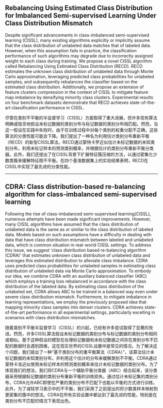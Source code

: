 ## Rebalancing Using Estimated Class Distribution for Imbalanced Semi-supervised Learning Under Class Distribution Mismatch

Despite significant advancements in class-imbalanced semi-supervised learning (CISSL), many existing algorithms explicitly or implicitly assume that the class distribution of unlabeled data matches that of labeled data. However, when this assumption fails in practice, the classification performance of such algorithms may degrade due to incorrectly assigned weight to each class during training. We propose a novel CISSL algorithm called Rebalancing Using Estimated Class Distribution (RECD). RECD estimates the unknown class distribution of unlabeled data through Monte Carlo approximation, leveraging predicted class probabilities for unlabeled samples, and subsequently rebalances the classifier based on the estimated class distribution. Additionally, we propose an extension of feature clusters compression in the context of CISSL to mitigate feature map imbalance by densifying minority class clusters. Experimental results on four benchmark datasets demonstrate that RECD achieves state-of-the-art classification performance in CISSL.

尽管在类别不平衡的半监督学习（CISSL）方面取得了重大进展，但许多现有算法明确或隐含地假设未标记数据的类别分布与标记数据的类别分布相匹配。然而，当这一假设在实践中失败时，由于在训练过程中对每个类别的权重分配不正确，这些算法的分类性能可能会下降。我们提出了一种名为利用估计类别分布重新平衡（RECD）的新型CISSL算法。RECD通过蒙特卡罗近似估计未标记数据的未知类别分布，利用未标记样本的预测类别概率，并根据估计的类别分布重新平衡分类器。此外，我们还提出了在CISSL背景下扩展特征簇压缩的方法，以通过密集化少数类簇来缓解特征图不平衡。在四个基准数据集上的实验结果表明，RECD在CISSL中实现了最先进的分类性能。



---

## CDRA: Class distribution-based re-balancing algorithm for class-imbalanced semi-supervised learning

Following the rise of class-imbalanced semi-supervised learning(CISSL), numerous attempts have been made significant improvements. However, many CISSL algorithms have assumed that the class distribution of unlabeled data is the same as or similar to the class distribution of labeled data. Models based on such assumptions have a difficulty in dealing with data that have class distribution mismatch between labeled and unlabeled data, which is common situation in real-world CISSL settings. To address this issue, we suggest 'class distribution based re-balancing algorithm (CDRA)' that estimates unknown class distribution of unlabeled data and leverages this estimated distribution to alleviate class imbalance. CDRA uses predicted class probabilities for unlabeled samples in estimating class distribution of unlabeled data via Monte Carlo approximation. To embody our idea, we combine CDRA with an auxiliary balanced classifier (ABC) which employs a training loss rebalanced in accordance with the class distribution of the labeled data. By estimating class distribution of the unlabeled set, CDRA allows ABC to be trained in a balanced way even under severe class distribution mismatch. Furthermore, to mitigate imbalance in learning representations, we employ the previously proposed idea that mapping minority class samples into denser clusters. CDRA achieves state-of-the-art performance in all experimental settings, particularly excelling in scenarios with class distribution mismatches.



随着类别不平衡半监督学习（CISSL）的兴起，已经有许多尝试取得了显著的改进。然而，许多CISSL算法假设未标记数据的类别分布与标记数据的类别分布相同或相似。基于这种假设的模型在处理标记数据和未标记数据之间存在类别分布不匹配的数据时会遇到困难，这在现实世界的CISSL设置中是常见的情况。为了解决这个问题，我们提出了一种“基于类别分布的重平衡算法（CDRA）”，该算法估计未标记数据的未知类别分布，并利用这个估计的分布来缓解类别不平衡。CDRA通过蒙特卡洛近似使用未标记样本的预测类别概率来估计未标记数据的类别分布。为了体现我们的想法，我们将CDRA与一个辅助平衡分类器（ABC）结合起来，该分类器采用根据标记数据的类别分布重新平衡的训练损失。通过估计未标记集的类别分布，CDRA允许ABC即使在严重的类别分布不匹配下也能以平衡的方式进行训练。此外，为了减轻学习表示中的不平衡，我们采用了之前提出的将少数类样本映射到更密集的簇中的想法。CDRA在所有实验设置中都达到了最先进的性能，特别是在类别分布不匹配的情况下表现出色。
